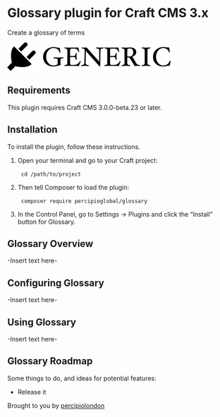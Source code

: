 # Glossary plugin for Craft CMS 3.x

Create a glossary of terms

![Screenshot](resources/img/plugin-logo.png)

## Requirements

This plugin requires Craft CMS 3.0.0-beta.23 or later.

## Installation

To install the plugin, follow these instructions.

1. Open your terminal and go to your Craft project:

        cd /path/to/project

2. Then tell Composer to load the plugin:

        composer require percipioglobal/glossary

3. In the Control Panel, go to Settings → Plugins and click the “Install” button for Glossary.

## Glossary Overview

-Insert text here-

## Configuring Glossary

-Insert text here-

## Using Glossary

-Insert text here-

## Glossary Roadmap

Some things to do, and ideas for potential features:

* Release it

Brought to you by [percipiolondon](https://percipio.london)
